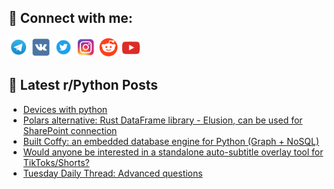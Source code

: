 ## 🔎 Connect with me:
[<img src="https://github.com/bullbesh/bullbesh/blob/main/images/Telegram.png" width="32" height="32" />](https://t.me/bullbesh)
[<img src="https://github.com/bullbesh/bullbesh/blob/main/images/VK.png" width="32" height="32" />](https://vk.com/bullbesh)
[<img src="https://github.com/bullbesh/bullbesh/blob/main/images/Twitter.png" width="32" height="32" />](https://twitter.com/bullbesh1)
[<img src="https://github.com/bullbesh/bullbesh/blob/main/images/Instagram.png" width="32" height="32" />](https://www.instagram.com/bullbesh)
[<img src="https://github.com/bullbesh/bullbesh/blob/main/images/Reddit.png" width="32" height="32" />](https://www.reddit.com/user/bullbesh)
[<img src="https://github.com/bullbesh/bullbesh/blob/main/images/YouTube.png" width="32" height="32" />](https://www.youtube.com/channel/UCtfjRs6uzgq5mfm8S06WTcg)

## 📕 Latest r/Python Posts
<!-- BLOG-POST-LIST:START -->
- [Devices with python](https://www.reddit.com/r/Python/comments/1mi3ewf/devices_with_python/)
- [Polars alternative: Rust DataFrame library - Elusion, can be used for SharePoint connection](https://www.reddit.com/r/Python/comments/1mi1w16/polars_alternative_rust_dataframe_library_elusion/)
- [Built Coffy: an embedded database engine for Python &lpar;Graph + NoSQL&rpar;](https://www.reddit.com/r/Python/comments/1mi0jjw/built_coffy_an_embedded_database_engine_for/)
- [Would anyone be interested in a standalone auto-subtitle overlay tool for TikToks/Shorts?](https://www.reddit.com/r/Python/comments/1mhwp50/would_anyone_be_interested_in_a_standalone/)
- [Tuesday Daily Thread: Advanced questions](https://www.reddit.com/r/Python/comments/1mhu1bt/tuesday_daily_thread_advanced_questions/)
<!-- BLOG-POST-LIST:END -->
